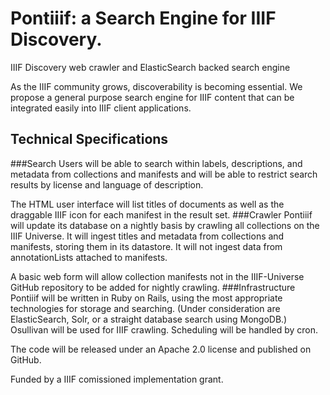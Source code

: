 # Pontiiif: a Search Engine for IIIF Discovery.
IIIF Discovery web crawler and ElasticSearch backed search engine

As the IIIF community grows, discoverability is becoming essential.  We propose a general purpose search engine for IIIF content that can be integrated easily into IIIF client applications.

## Technical Specifications
###Search
Users will be able to search within labels, descriptions, and metadata from collections and manifests and will be able to restrict search results by license and language of description. 

The HTML user interface will list titles of documents as well as the draggable IIIF icon for each manifest in the result set.
###Crawler
Pontiiif will update its database on a nightly basis by crawling all collections on the IIIF Universe. It will ingest titles and metadata from collections and manifests, storing them in its datastore.  It will not ingest data from annotationLists attached to manifests.

A basic web form will allow collection manifests not in the IIIF-Universe GitHub repository to be added for nightly crawling.
###Infrastructure
Pontiiif will be written in Ruby on Rails, using the most appropriate technologies for storage and searching.  (Under consideration are ElasticSearch, Solr, or a straight database search using MongoDB.)  Osullivan will be used for IIIF crawling.  Scheduling will be handled by cron.

The code will be released under an Apache 2.0 license and published on GitHub. 

Funded by a IIIF comissioned implementation grant. 
